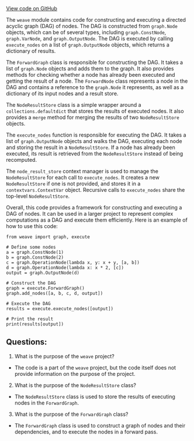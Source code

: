 [View code on GitHub](https://github.com/wandb/weave/weave/forward_graph.py)

The `weave` module contains code for constructing and executing a directed acyclic graph (DAG) of nodes. The DAG is constructed from `graph.Node` objects, which can be of several types, including `graph.ConstNode`, `graph.VarNode`, and `graph.OutputNode`. The DAG is executed by calling `execute_nodes` on a list of `graph.OutputNode` objects, which returns a dictionary of results.

The `ForwardGraph` class is responsible for constructing the DAG. It takes a list of `graph.Node` objects and adds them to the graph. It also provides methods for checking whether a node has already been executed and getting the result of a node. The `ForwardNode` class represents a node in the DAG and contains a reference to the `graph.Node` it represents, as well as a dictionary of its input nodes and a result store.

The `NodeResultStore` class is a simple wrapper around a `collections.defaultdict` that stores the results of executed nodes. It also provides a `merge` method for merging the results of two `NodeResultStore` objects.

The `execute_nodes` function is responsible for executing the DAG. It takes a list of `graph.OutputNode` objects and walks the DAG, executing each node and storing the result in a `NodeResultStore`. If a node has already been executed, its result is retrieved from the `NodeResultStore` instead of being recomputed.

The `node_result_store` context manager is used to manage the `NodeResultStore` for each call to `execute_nodes`. It creates a new `NodeResultStore` if one is not provided, and stores it in a `contextvars.ContextVar` object. Recursive calls to `execute_nodes` share the top-level `NodeResultStore`.

Overall, this code provides a framework for constructing and executing a DAG of nodes. It can be used in a larger project to represent complex computations as a DAG and execute them efficiently. Here is an example of how to use this code:

```
from weave import graph, execute

# Define some nodes
a = graph.ConstNode(1)
b = graph.ConstNode(2)
c = graph.OperationNode(lambda x, y: x + y, [a, b])
d = graph.OperationNode(lambda x: x * 2, [c])
output = graph.OutputNode(d)

# Construct the DAG
graph = execute.ForwardGraph()
graph.add_nodes([a, b, c, d, output])

# Execute the DAG
results = execute.execute_nodes([output])

# Print the result
print(results[output])
```
## Questions: 
 1. What is the purpose of the `weave` project?
- The code is a part of the `weave` project, but the code itself does not provide information on the purpose of the project.

2. What is the purpose of the `NodeResultStore` class?
- The `NodeResultStore` class is used to store the results of executing nodes in the `ForwardGraph`.

3. What is the purpose of the `ForwardGraph` class?
- The `ForwardGraph` class is used to construct a graph of nodes and their dependencies, and to execute the nodes in a forward pass.